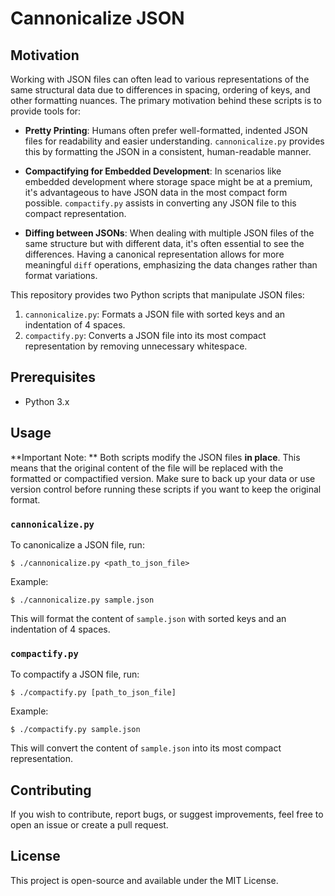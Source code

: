 # Cannonicalize JSON

## Motivation

Working with JSON files can often lead to various representations of the same
structural data due to differences in spacing, ordering of keys, and other
formatting nuances. The primary motivation behind these scripts is to provide
tools for:

- **Pretty Printing**: Humans often prefer well-formatted, indented JSON files
  for readability and easier understanding. `cannonicalize.py` provides this by
  formatting the JSON in a consistent, human-readable manner.

- **Compactifying for Embedded Development**: In scenarios like embedded development
  where storage space might be at a premium, it's advantageous to have JSON data
  in the most compact form possible. `compactify.py` assists in converting
  any JSON file to this compact representation.

- **Diffing between JSONs**: When dealing with multiple JSON files of the same structure
  but with different data, it's often essential to see the differences. Having a canonical
  representation allows for more meaningful `diff` operations, emphasizing the data changes
  rather than format variations.

This repository provides two Python scripts that manipulate JSON files:

1. `cannonicalize.py`: Formats a JSON file with sorted keys and an indentation of 4 spaces.
2. `compactify.py`: Converts a JSON file into its most compact representation by removing
  unnecessary whitespace.

## Prerequisites

- Python 3.x

## Usage

**Important Note: ** Both scripts modify the JSON files **in place**. This means
that the original content of the file will be replaced with the formatted
or compactified version. Make sure to back up your data or use version control
before running these scripts if you want to keep the original format.

### `cannonicalize.py`

To canonicalize a JSON file, run:

```
$ ./cannonicalize.py <path_to_json_file>
```

Example:

```
$ ./cannonicalize.py sample.json
```

This will format the content of `sample.json` with sorted keys and an indentation of 4 spaces.

### `compactify.py`

To compactify a JSON file, run:

```
$ ./compactify.py [path_to_json_file]
```

Example:

```
$ ./compactify.py sample.json
```

This will convert the content of `sample.json` into its most compact representation.

## Contributing

If you wish to contribute, report bugs, or suggest improvements, feel free to open an issue
or create a pull request.

## License

This project is open-source and available under the MIT License.

